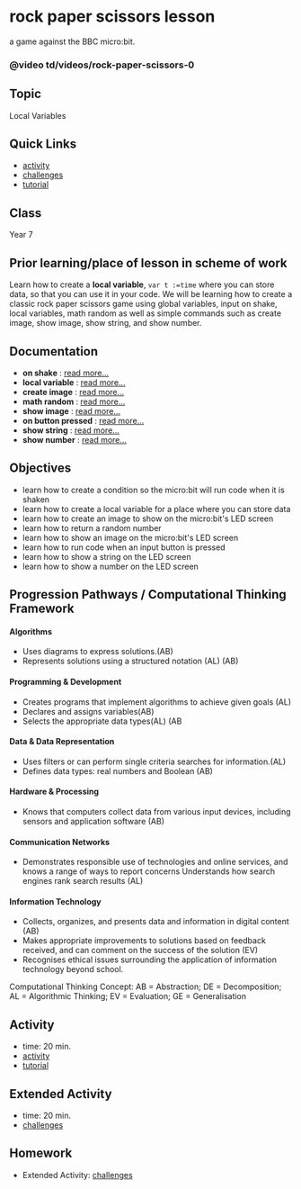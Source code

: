 # rock paper scissors lesson

a game against the BBC micro:bit.

### @video td/videos/rock-paper-scissors-0

## Topic

Local Variables

## Quick Links

* [activity](/microbit/lessons/rock-paper-scissors/activity)
* [challenges](/microbit/lessons/rock-paper-scissors/challenges)
* [tutorial](/microbit/lessons/rock-paper-scissors/tutorial)

## Class

Year 7

## Prior learning/place of lesson in scheme of work

Learn how to create a **local variable**, `var t :=time` where you can store data, so that you can use it in your code. We will be learning how to create a classic rock paper scissors game using global variables, input on shake, local variables, math random as well as simple commands such as create image, show image, show string, and show number.

## Documentation

* **on shake** : [read more...](/microbit/reference/input/on-gesture)
* **local variable** : [read more...](/microbit/reference/variables/var)
* **create image** : [read more...](/microbit/reference/images/create-image)
* **math random** : [read more...](/microbit/js/math)
* **show image** : [read more...](/microbit/reference/images/show-image)
* **on button pressed** : [read more...](/microbit/reference/input/on-button-pressed)
* **show string** : [read more...](/microbit/reference/basic/show-string)
* **show number** : [read more...](/microbit/reference/basic/show-number)

## Objectives

* learn how to create a condition so the micro:bit will run code when it is shaken
* learn how to create a local variable for a place where you can store data
* learn how to create an image to show on the micro:bit's LED screen
* learn how to return a random number
* learn how to show an image on the micro:bit's LED screen
* learn how to run code when an input button is pressed
* learn how to show a string on the LED screen
* learn how to show a number on the LED screen

## Progression Pathways / Computational Thinking Framework

#### Algorithms

* Uses diagrams to express solutions.(AB)
* Represents solutions using a structured notation (AL) (AB)

#### Programming & Development

* Creates programs that implement algorithms to achieve given goals (AL)
*  Declares and assigns variables(AB)
* Selects the appropriate data types(AL) (AB

#### Data & Data Representation

* Uses filters or can perform single criteria searches for information.(AL)
* Defines data types: real numbers and Boolean (AB)

#### Hardware & Processing

* Knows that computers collect data from various input devices, including sensors and application software (AB)

#### Communication Networks

* Demonstrates responsible use of technologies and online services, and knows a range of ways to report concerns Understands how search engines rank search results (AL)

#### Information Technology

* Collects, organizes, and presents data and information in digital content (AB)
* Makes appropriate improvements to solutions based on feedback received, and can comment on the success of the solution (EV)
* Recognises ethical issues surrounding the application of information technology beyond school.

Computational Thinking Concept: AB = Abstraction; DE = Decomposition; AL = Algorithmic Thinking; EV = Evaluation; GE = Generalisation

## Activity

* time: 20 min.
* [activity](/microbit/lessons/rock-paper-scissors/activity)
* [tutorial](/microbit/lessons/rock-paper-scissors/tutorial)

## Extended Activity

* time: 20 min.
* [challenges](/microbit/lessons/rock-paper-scissors/challenges)

## Homework

* Extended Activity: [challenges](/microbit/lessons/rock-paper-scissors/challenges)

